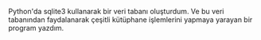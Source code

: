 Python'da sqlite3 kullanarak bir veri tabanı oluşturdum.
Ve bu veri tabanından faydalanarak çeşitli kütüphane işlemlerini yapmaya yarayan bir program yazdım.
